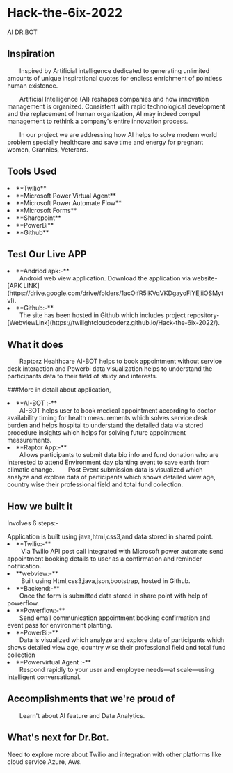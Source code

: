 # Hack-the-6ix-2022
AI DR.BOT

## Inspiration

&emsp;&emsp;Inspired by Artificial intelligence dedicated to generating unlimited amounts of unique inspirational quotes for endless enrichment of pointless human existence.

&emsp;&emsp;Artificial Intelligence (AI) reshapes companies and how innovation management is organized. Consistent with rapid technological development and the replacement of human organization, AI may indeed compel management to rethink a company's entire innovation process.

&emsp;&emsp;In our project we are addressing how AI  helps to solve modern world problem specially healthcare and save time and energy for pregnant women, Grannies, Veterans.

## Tools Used

<li>**Twilio**</li>
<li>**Microsoft Power Virtual Agent**</li>
<li>**Microsoft Power Automate Flow**</li>
<li>**Microsoft Forms**</li>
<li>**Sharepoint**</li>
<li>**PowerBi**</li>
<li>**Github**</li>

## Test Our Live APP

<li>**Andriod apk:-**</li>
 &emsp;&emsp;Android web view application. Download the application via website-[APK LINK](https://drive.google.com/drive/folders/1acOifR5lKVqVKDgayoFiYEjiiOSMytvl).

<li>**Github:-**</li>
&emsp;&emsp;The site has been hosted in Github which includes project repository-[WebviewLink](https://twilightcloudcoderz.github.io/Hack-the-6ix-2022/).

## What it does

&emsp;&emsp;Raptorz Healthcare AI-BOT helps to book appointment without service desk interaction and Powerbi data visualization helps to understand the participants data to their field of  study and interests.

###More in detail about application,

<li>**AI-BOT :-**</li>
 &emsp;&emsp;AI-BOT helps user to book medical appointment according to doctor availability timing for health measurements which solves service desk burden and helps hospital to understand the detailed data via stored procedure insights which helps for solving future appointment measurements. 

<li>**Raptor  App:-**</li>
 &emsp;&emsp;Allows  participants to submit data bio info and fund donation who are interested to attend Environment day planting event to save earth from climatic change. 
&emsp;&emsp;Post Event submission data is visualized which analyze and explore data of participants which shows detailed view age, country wise their professional field and total fund collection.

## How we built it

<p>Involves 6 steps:-</p>
Application is built using java,html,css3,and data stored in shared point.

<li>**Twilio:-**</li>
 &emsp;&emsp; Via Twilio API post call integrated with Microsoft power automate send appointment booking details to user as a confirmation and reminder notification.

<li>**webview:-**</li>
 &emsp;&emsp; Built using Html,css3,java,json,bootstrap, hosted in Github.

<li>**Backend:-**</li>
 &emsp;&emsp;Once the form is submitted data stored in share point with help of powerflow.

<li>**Powerflow:-**</li>
 &emsp;&emsp;Send email communication appointment booking confirmation and event pass for environment planting.

<li>**PowerBi:-**</li>
&emsp;&emsp;Data is visualized which analyze and explore data of participants which shows detailed view age, country wise their professional field and total fund collection

<li>**Powervirtual Agent :-**</li>
&emsp;&emsp;Respond rapidly to your user and employee needs—at scale—using intelligent conversational.

## Accomplishments that we're proud of

&emsp;&emsp;Learn't about AI feature and Data Analytics.

## What's next for Dr.Bot.
Need to explore more about Twilio and integration with other platforms like cloud service Azure, Aws.
